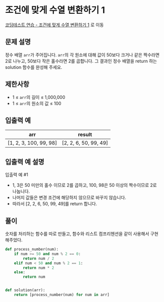 # 조건에 맞게 수열 변환하기 1

[코딩테스트 연습 - 조건에 맞게 수열 변환하기 1][1] 로 이동

## 문제 설명

정수 배열 `arr`가 주어집니다. `arr`의 각 원소에 대해 값이 50보다 크거나 같은 짝수라면 2로 나누고, 50보다 작은 홀수라면 2를 곱합니다. 그 결과인 정수 배열을 return 하는 solution 함수를 완성해 주세요.

## 제한사항

- 1 ≤ `arr`의 길이 ≤ 1,000,000
- 1 ≤ `arr`의 원소의 값 ≤ 100

## 입출력 예

| arr                    | result                |
| ---------------------- | --------------------- |
| [1, 2, 3, 100, 99, 98] | [2, 2, 6, 50, 99, 49] |

## 입출력 예 설명

입출력 예 #1

- 1, 3은 50 미만의 홀수 이므로 2를 곱하고, 100, 98은 50 이상의 짝수이므로 2로 나눕니다.
- 나머지 값들은 변경 조건에 해당하지 않으므로 바꾸지 않습니다.
- 따라서 [2, 2, 6, 50, 99, 49]를 return 합니다.

## 풀이

숫자를 처리하는 함수를 따로 만들고, 함수와 리스트 컴프리헨션을 같이 사용해서 구현해주었다.

```python
def process_number(num):
    if num >= 50 and num % 2 == 0:
        return num / 2
    elif num < 50 and num % 2 == 1:
        return num * 2
    else:
        return num


def solution(arr):
    return [process_number(num) for num in arr]
```

[1]: https://school.programmers.co.kr/learn/courses/30/lessons/181882

